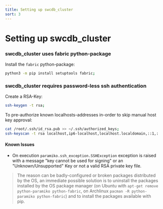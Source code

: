 ```yaml
---
title: Setting up swcdb_cluster
sort: 3
---
```


# Setting up swcdb_cluster


### **swcdb_cluster uses fabric python-package**
Install the `fabric` python-package:
```bash
python3 -m pip install setuptools fabric;
```


### **swcdb_cluster requires password-less ssh authentication**
Create a RSA-Key:
```bash
ssh-keygen -t rsa;
```

To pre-authorize known localhosts-addresses in-order to skip manual host key approval:
```bash
cat /root/.ssh/id_rsa.pub >> ~/.ssh/authorized_keys;
ssh-keyscan -t rsa localhost,ip6-localhost,localhost.localdomain,::1,::,127.0.0.1 >> ~/.ssh/known_hosts;
```

#### Known Issues
  * On execution ```paramiko.ssh_exception.SSHException``` exception is raised with a message "key cannot be used for signing" or an "Unknown/Unsupported" Key or not a valid RSA private key file.
  > The reason can be badly-configured or broken packages distributed by the OS, an immediate possible solution is to uninstall the packages installed by the OS package manager (on Ubuntu with `apt-get remove python-paramiko python-fabric`, on Archlinux `pacman -R python-paramiko python-fabric`) and to install the packages available with pip.
